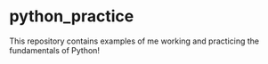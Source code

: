 # python_practice

This repository contains examples of me working and practicing the fundamentals of Python! 